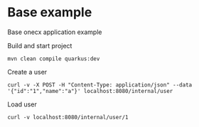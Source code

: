 # Base example

Base onecx application example

Build and start project
```shell
mvn clean compile quarkus:dev
```

Create a user
```shell
curl -v -X POST -H "Content-Type: application/json" --data '{"id":"1","name":"a"}' localhost:8080/internal/user
```

Load user
```shell
curl -v localhost:8080/internal/user/1
```